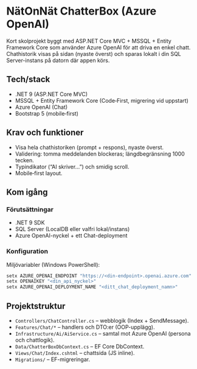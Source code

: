 ﻿# NätOnNät ChatterBox (Azure OpenAI)

Kort skolprojekt byggt med ASP.NET Core MVC + MSSQL + Entity Framework Core som använder Azure OpenAI för att driva en enkel chatt. Chathistorik visas på sidan (nyaste överst) och sparas lokalt i din SQL Server-instans på datorn där appen körs.

## Tech/stack
- .NET 9 (ASP.NET Core MVC)
- MSSQL + Entity Framework Core (Code‑First, migrering vid uppstart)
- Azure OpenAI (Chat)
- Bootstrap 5 (mobile‑first)

## Krav och funktioner
- Visa hela chathistoriken (prompt + respons), nyaste överst.
- Validering: tomma meddelanden blockeras; längdbegränsning 1000 tecken.
- Typindikator (“AI skriver…”) och smidig scroll.
- Mobile‑first layout.

## Kom igång

### Förutsättningar
- .NET 9 SDK
- SQL Server (LocalDB eller valfri lokal/instans)
- Azure OpenAI-nyckel + ett Chat-deployment

### Konfiguration

Miljövariabler (Windows PowerShell):
```powershell
setx AZURE_OPENAI_ENDPOINT "https://<din-endpoint>.openai.azure.com"
setx OPENAIKEY "<din_api_nyckel>"
setx AZURE_OPENAI_DEPLOYMENT_NAME "<ditt_chat_deployment_namn>"
```

## Projektstruktur
- `Controllers/ChatController.cs` – webblogik (Index + SendMessage).
- `Features/Chat/*` – handlers och DTO:er (OOP-upplägg).
- `Infrastructure/Ai/AiService.cs` – samtal mot Azure OpenAI (persona och chattlogik).
- `Data/ChatterBoxDbContext.cs` – EF Core DbContext.
- `Views/Chat/Index.cshtml` – chattsida (JS inline).
- `Migrations/` – EF-migreringar.

